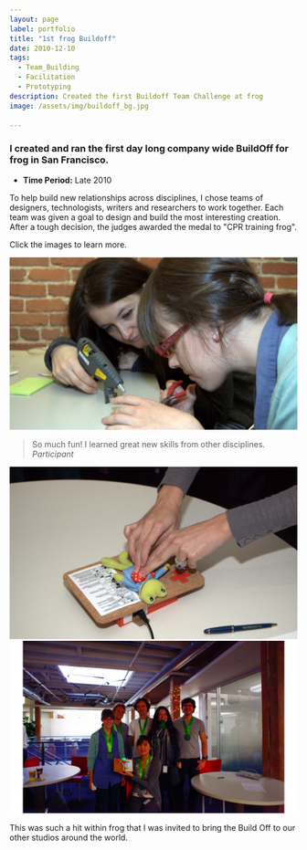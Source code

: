 ```yaml
---
layout: page
label: portfolio
title: "1st frog Buildoff"
date: 2010-12-10
tags:
  - Team_Building
  - Facilitation
  - Prototyping
description: Created the first Buildoff Team Challenge at frog
image: /assets/img/buildoff_bg.jpg

---
```


### I created and ran the first day long company wide BuildOff for frog in San Francisco. 

+ **Time Period:** Late 2010

To help build new relationships across disciplines, I chose teams of designers, technologists, writers and researchers to work together. Each team was given a goal to design and build the most interesting creation. After a tough decision, the judges awarded the medal to "CPR training frog". 

Click the images to learn more. 

<a href="/assets/img/buildoff_img1.jpg" data-fancybox="gallery" data-caption="Building the CPR Trainer: hot glue and skillz.">
  <img src="/assets/img/buildoff_img1.jpg" alt="" />
</a>

<blockquote>
  So much fun! I learned great new skills from other disciplines.
  <cite>Participant</cite>
</blockquote>

<a href="/assets/img/buildoff_img2.jpg" data-fancybox="gallery" data-caption="Clear!!!">
  <img src="/assets/img/buildoff_img2.jpg" alt="" />
</a>

<a href="/assets/img/buildoff_img3.jpg" data-fancybox="gallery" data-caption="The winning team, showing off their custom medals created by our talented model shop.">
  <img src="/assets/img/buildoff_img3.jpg" alt="" />
</a>

This was such a hit within frog that I was invited to bring the Build Off to our other studios around the world.